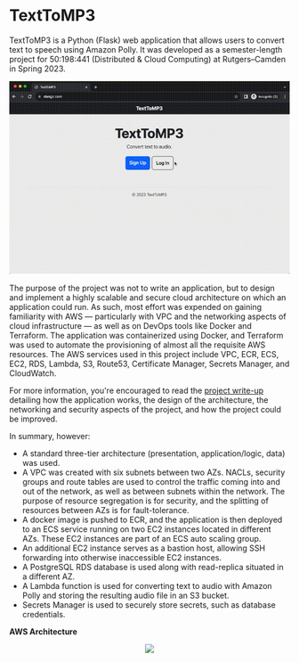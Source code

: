 # TextToMP3

TextToMP3 is a Python (Flask) web application that allows users to convert text to speech using Amazon Polly. It was developed as a semester-length project for 50:198:441 (Distributed & Cloud Computing) at Rutgers–Camden in Spring 2023.

<p align="center">
  <img src="https://github.com/nickelison/TextToMP3/blob/main/texttomp3.gif?raw=true" />
</p>

The purpose of the project was not to write an application, but to design and implement a highly scalable and secure cloud architecture on which an application could run. As such, most effort was expended on gaining familiarity with AWS — particularly with VPC and the networking aspects of cloud infrastructure — as well as on DevOps tools like Docker and Terraform. The application was containerized using Docker, and Terraform was used to automate the provisioning of almost all the requisite AWS resources. The AWS services used in this project include VPC, ECR, ECS, EC2, RDS, Lambda, S3, Route53, Certificate Manager, Secrets Manager, and CloudWatch.

For more information, you're encouraged to read the [project write-up](https://github.com/nickelison/TextToMP3/blob/main/project.pdf) detailing how the application works, the design of the architecture, the networking and security aspects of the project, and how the project could be improved.

In summary, however:

- A standard three-tier architecture (presentation, application/logic, data) was used.
- A VPC was created with six subnets between two AZs. NACLs, security groups and route tables are used to control the traffic coming into and out of the network, as well as between subnets within the network. The purpose of resource segregation is for security, and the splitting of resources between AZs is for fault-tolerance.
- A docker image is pushed to ECR, and the application is then deployed to an ECS service running on two EC2 instances located in different AZs. These EC2 instances are part of an ECS auto scaling group.
- An additional EC2 instance serves as a bastion host, allowing SSH forwarding into otherwise inaccessible EC2 instances.
- A PostgreSQL RDS database is used along with read-replica situated in a different AZ.
- A Lambda function is used for converting text to audio with Amazon Polly and storing the resulting audio file in an S3 bucket.
- Secrets Manager is used to securely store secrets, such as database credentials.

**AWS Architecture**

<p align="center">
  <img src="https://github.com/nickelison/TextToMP3/blob/main/architecture.png?raw=true" />
</p>
